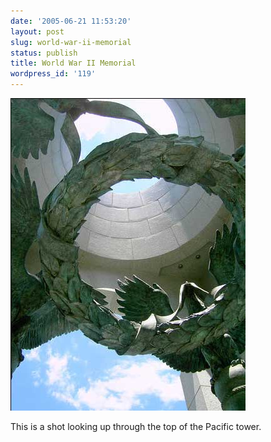 ```yaml
---
date: '2005-06-21 11:53:20'
layout: post
slug: world-war-ii-memorial
status: publish
title: World War II Memorial
wordpress_id: '119'
---
```


![Looking up through the Pacific tower](/i/ww2memorial_1.jpg)


This is a shot looking up through the top of the Pacific tower.
